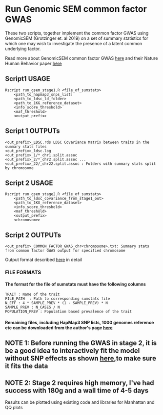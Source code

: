 # Run Genomic SEM common factor GWAS

These two scripts, together implement the common factor GWAS using GenomicSEM (Grotzinger et. al 2019) on a set of summary statistics for which one may wish to investigate the presence of a latent common underlying factor.

Read more about GenomicSEM common factor GWAS [here](https://github.com/GenomicSEM/GenomicSEM/wiki/4.-Common-Factor-GWAS) and their Nature Human Behavior paper [here](https://www.nature.com/articles/s41562-019-0566-x)

## Script1 USAGE

    Rscript run_gsem_stage1.R <file_of_sumstats>
        <path_to_hapmap3_snps_list]
        <path_to_ldsc_ld_folder> 
        <path_to_1KG_reference_dataset> 
        <info_score_threshold> 
        <maf_threshold> 
        <output_prefix>

## Script 1 OUTPUTs

    <out_prefix>_LDSC.rds LDSC Covariance Matrix between traits in the summary stats files
    <out_prefix>_ldsc.log 
    <out_prefix>_1/*_chr1.split.assoc 
    <out_prefix>_2/*_chr2.split.assoc ... 
    <out_prefix>_22/_chr22.split.assoc : Folders with summary stats split by chromosome

## Script 2 USAGE

    Rscript run_gsem_stage2.R <file_of_sumstats>
        <path_to_ldsc_covariance_from_stage1_out>
        <path_to_1KG_reference_dataset> 
        <info_score_threshold> 
        <maf_threshold> 
        <output_prefix>
        <chromosome>

## Script 2 OUTPUTs

    <out_prefix>_COMMON_FACTOR_GWAS_chr<chromosome>.txt: Summary stats from common factor GWAS output for specified chromosome

 Output format described [here](https://github.com/GenomicSEM/GenomicSEM/wiki/4.-Common-Factor-GWAS) in detail

### FILE FORMATS

#### The format for the file of sumstats must have the following columns

    TRAIT : Name of the trait
    FILE_PATH  : Path to corresponding sumstats file
    N_EFF : 4 * SAMPLE_PREV * (1 - SAMPLE_PREV) * N
    SAMPLE_PREV : N_CASES / N
    POPULATION_PREV : Population based prevalence of the trait

#### Remaining files, including HapMap3 SNP lists, 1000 genomes reference etc can be downloaded from the author's page [here](https://utexas.box.com/s/vkd36n197m8klbaio3yzoxsee6sxo11v)

## NOTE 1: Before running the GWAS in stage 2, it is be a good idea to interactively fit the model without SNP effects as shown [here,](https://github.com/GenomicSEM/GenomicSEM/wiki/3.-Models-without-Individual-SNP-effects)to make sure it fits the data

## NOTE 2: Stage 2 requires high memory, I've had success with 180g and a wall time of 4-5 days

Results can be plotted using existing code and libraries for Manhattan and QQ plots
